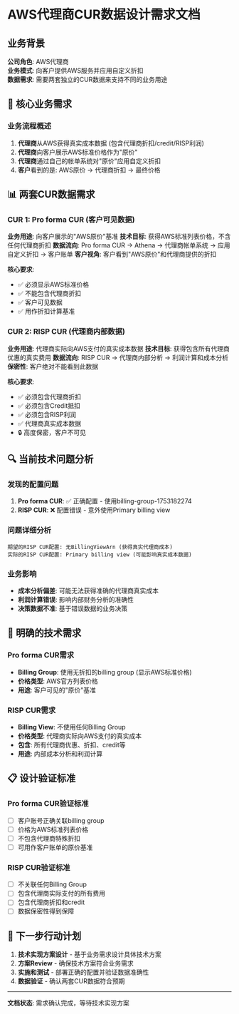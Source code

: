 # AWS代理商CUR数据设计需求文档

## 业务背景

**公司角色**: AWS代理商  
**业务模式**: 向客户提供AWS服务并应用自定义折扣  
**数据需求**: 需要两套独立的CUR数据来支持不同的业务用途  

## 🎯 核心业务需求

### 业务流程概述
1. **代理商**从AWS获得真实成本数据 (包含代理商折扣/credit/RISP利润)
2. **代理商**向客户展示AWS标准价格作为"原价"
3. **代理商**通过自己的帐单系统对"原价"应用自定义折扣
4. **客户**看到的是: AWS原价 → 代理商折扣 → 最终价格

## 📊 两套CUR数据需求

### CUR 1: Pro forma CUR (客户可见数据)
**业务用途**: 向客户展示的"AWS原价"基准
**技术目标**: 获得AWS标准列表价格，不含任何代理商折扣
**数据流向**: Pro forma CUR → Athena → 代理商帐单系统 → 应用自定义折扣 → 客户账单
**客户视角**: 客户看到"AWS原价"和代理商提供的折扣

**核心要求**:
- ✅ 必须显示AWS标准价格
- ✅ 不能包含代理商折扣
- ✅ 客户可见数据
- ✅ 用作折扣计算基准

### CUR 2: RISP CUR (代理商内部数据)
**业务用途**: 代理商实际向AWS支付的真实成本数据
**技术目标**: 获得包含所有代理商优惠的真实费用
**数据流向**: RISP CUR → 代理商内部分析 → 利润计算和成本分析
**保密性**: 客户绝对不能看到此数据

**核心要求**:
- ✅ 必须包含代理商折扣
- ✅ 必须包含Credit抵扣
- ✅ 必须包含RISP利润
- ✅ 代理商真实成本数据
- 🔒 高度保密，客户不可见

## 🔍 当前技术问题分析

### 发现的配置问题
1. **Pro forma CUR**: ✅ 正确配置 - 使用billing-group-1753182274
2. **RISP CUR**: ❌ 配置错误 - 意外使用Primary billing view

### 问题详细分析
```
期望的RISP CUR配置: 无BillingViewArn (获得真实代理商成本)
实际的RISP CUR配置: Primary billing view (可能影响真实成本数据)
```

### 业务影响
- **成本分析偏差**: 可能无法获得准确的代理商真实成本
- **利润计算错误**: 影响内部财务分析的准确性
- **决策数据不准**: 基于错误数据的业务决策

## 🎯 明确的技术需求

### Pro forma CUR需求
- **Billing Group**: 使用无折扣的billing group (显示AWS标准价格)
- **价格类型**: AWS官方列表价格
- **用途**: 客户可见的"原价"基准

### RISP CUR需求
- **Billing View**: 不使用任何Billing Group
- **价格类型**: 代理商实际向AWS支付的真实成本
- **包含**: 所有代理商优惠、折扣、credit等
- **用途**: 内部成本分析和利润计算

## 📋 设计验证标准

### Pro forma CUR验证标准
- [ ] 客户账号正确关联billing group
- [ ] 价格为AWS标准列表价格
- [ ] 不包含代理商特殊折扣
- [ ] 可用作客户账单的原价基准

### RISP CUR验证标准
- [ ] 不关联任何Billing Group
- [ ] 包含代理商实际支付的所有费用
- [ ] 包含代理商折扣和credit
- [ ] 数据保密性得到保障

## 🔧 下一步行动计划
1. **技术实现方案设计** - 基于业务需求设计具体技术方案
2. **方案Review** - 确保技术方案符合业务需求
3. **实施和测试** - 部署正确的配置并验证数据准确性
4. **数据验证** - 确认两套CUR数据符合预期

---
**文档状态**: 需求确认完成，等待技术实现方案
